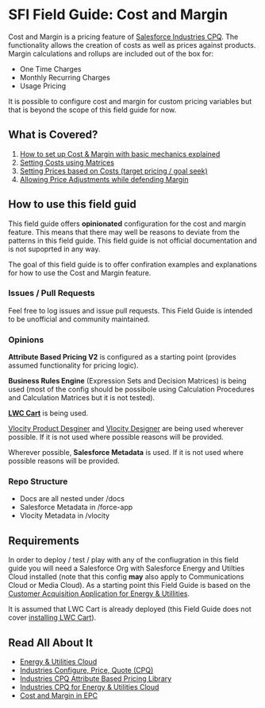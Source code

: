 # SFI Field Guide: Cost and Margin

Cost and Margin is a pricing feature of [Salesforce Industries CPQ](https://help.salesforce.com/s/articleView?id=ind.comms_industries_configure__price__quote__cpq_.htm&type=5). The functionality allows the creation of costs as well as prices against products. Margin calculations and rollups are included out of the box for:
 - One Time Charges
 - Monthly Recurring Charges
 - Usage Pricing

It is possible to configure cost and margin for custom pricing variables but that is beyond the scope of this field guide for now.

## What is Covered?

1. [How to set up Cost & Margin with basic mechanics explained](/docs/pages/1-setup-basics.md)
2. [Setting Costs using Matrices](/docs/pages/2-costs-matrices.md)
3. [Setting Prices based on Costs (target pricing / goal seek)](/docs/pages/3-prices-dynamic.md)
4. [Allowing Price Adjustments while defending Margin](/docs/pages/4-defending-margin.md)

## How to use this field guid

This field guide offers **opinionated** configuration for the cost and margin feature. This means that there may well be reasons to deviate from the patterns in this field guide. This field guide is not official documentation and is not supoprted in any way.

The goal of this field guide is to offer confiration examples and explanations for how to use the Cost and Margin feature.

### Issues / Pull Requests

Feel free to log issues and issue pull requests. This Field Guide is intended to be unofficial and community maintained.

### Opinions

**Attribute Based Pricing V2** is configured as a starting point (provides assumed functionality for pricing logic).

**Business Rules Engine** (Expression Sets and Decision Matrices) is being used (most of the config should be possibole using Calculation Procedures and Calculation Matrices but it is not tested).

**[LWC Cart](https://help.salesforce.com/s/articleView?id=ind.comms_t_industries_cpq_in_lwc_176340.htm&type=5)** is being used.

[Vlocity Product Desginer](https://help.salesforce.com/s/articleView?id=ind.comms_the_vlocity_product_designer.htm&type=5) and [Vlocity Designer](https://help.salesforce.com/s/articleView?id=ind.comms_vlocity_pricing_designer.htm&type=5) are being used wherever possible. If it is not used where possible reasons will be provided.

Wherever possible, **Salesforce Metadata** is used. If it is not used where possible reasons will be provided.

### Repo Structure

- Docs are all nested under /docs
- Salesforce Metadata in /force-app
- Vlocity Metadata in /vlocity

## Requirements

In order to deploy / test / play with any of the confiugration in this field guide you will need a Salesforce Org with Salesforce Energy and Utilties Cloud installed (note that this config **may** also apply to Communications Cloud or Media Cloud). As a starting point this Field Guide is based on the [Customer Acquisition Application for Energy & Utillities](https://help.salesforce.com/s/articleView?id=ind.energy_t_set_up_the_customer_acquisition_managementapplication_for_energyutilities_290247.htm&type=5).

It is assumed that LWC Cart is already deployed (this Field Guide does not cover [installing LWC Cart](https://help.salesforce.com/s/articleView?id=ind.comms_deploy_industries_cpq_in_lwc_with_omnistudio_enabled.htm&type=5)).

## Read All About It

- [Energy & Utilities Cloud](https://help.salesforce.com/s/articleView?language=en_US&id=ind.energy_energyutilities_cloud_258980.htm&type=5)
- [Industries Configure, Price, Quote (CPQ)](https://help.salesforce.com/s/articleView?id=ind.comms_industries_configure__price__quote__cpq_.htm&type=5)
- [Industries CPQ Attribute Based Pricing Library](https://github.com/Salesforce-Industries-Process-Library/Industries-CPQ)
- [Industries CPQ for Energy & Utilities Cloud](https://help.salesforce.com/s/articleView?id=ind.comms_industries_cpq_for_energy_utilities_cloud.htm&type=5)
- [Cost and Margin in EPC](https://help.salesforce.com/s/articleView?id=ind.comms_cost_and_margin_in_epc.htm&type=5)
